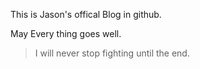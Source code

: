 This is Jason's offical Blog in github.

May Every thing goes well.

> I will never stop fighting until the end.

